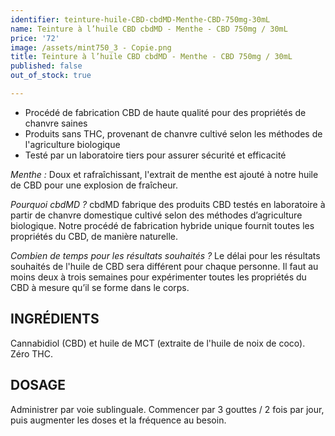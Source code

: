 ```yaml
---
identifier: teinture-huile-CBD-cbdMD-Menthe-CBD-750mg-30mL
name: Teinture à l’huile CBD cbdMD - Menthe - CBD 750mg / 30mL
price: '72'
image: /assets/mint750_3 - Copie.png
title: Teinture à l’huile CBD cbdMD - Menthe - CBD 750mg / 30mL
published: false
out_of_stock: true

---
```

<ul>
<li>Procédé de fabrication CBD de haute qualité pour des propriétés de chanvre saines</li>
<li>Produits sans THC, provenant de chanvre cultivé selon les méthodes de l'agriculture biologique</li>
<li>Testé par un laboratoire tiers pour assurer sécurité et efficacité</li>
</ul>

<!-- more -->

<i>Menthe :</i>
Doux et rafraîchissant, l'extrait de menthe est ajouté à notre huile de CBD pour une explosion de fraîcheur.

<i>Pourquoi cbdMD ?</i>
cbdMD fabrique des produits CBD testés en laboratoire à partir de chanvre domestique cultivé selon des méthodes d’agriculture biologique. Notre procédé de fabrication hybride unique fournit toutes les propriétés du CBD, de manière naturelle.

<i>Combien de temps pour les résultats souhaités ?</i>
Le délai pour les résultats souhaités de l'huile de CBD sera différent pour chaque personne. Il faut au moins deux à trois semaines pour expérimenter toutes les propriétés du CBD à mesure qu’il se forme dans le corps.

## INGRÉDIENTS
Cannabidiol (CBD) et huile de MCT (extraite de l'huile de noix de coco). Zéro THC.

## DOSAGE
Administrer par voie sublinguale. Commencer par 3 gouttes / 2 fois par jour, puis augmenter les doses et la fréquence au besoin.
